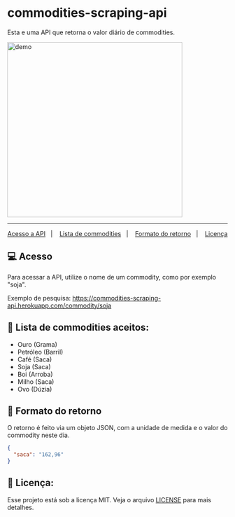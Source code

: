 # commodities-scraping-api
Esta e uma API que retorna o valor diário de commodities.

<img src="https://i.imgur.com/ilPl3DB.gif" alt="demo" height="400">
<hr />

<p align="center">
  <a href="#-acesso">Acesso a API</a>&nbsp;&nbsp;&nbsp;|&nbsp;&nbsp;&nbsp;
  <a href="#-lista-de-commodities-aceitos">Lista de commodities</a>&nbsp;&nbsp;&nbsp;|&nbsp;&nbsp;&nbsp;
  <a href="#-formato-do-retorno">Formato do retorno</a>&nbsp;&nbsp;&nbsp;|&nbsp;&nbsp;&nbsp;
  <a href="#memo-licença">Licença</a>
</p>

## 💻 Acesso
Para acessar a API, utilize o nome de um commodity, como por exemplo "soja".

Exemplo de pesquisa:
https://commodities-scraping-api.herokuapp.com/commodity/soja

## 🌽 Lista de commodities aceitos:
- Ouro (Grama)
- Petróleo (Barril)
- Café (Saca)
- Soja (Saca)
- Boi (Arroba)
- Milho (Saca)
- Ovo (Dúzia)

## 📑 Formato do retorno
O retorno é feito via um objeto JSON, com a unidade de medida e o valor do commodity neste dia.

~~~json
{
  "saca": "162,96"
}
~~~

## :memo: Licença:
Esse projeto está sob a licença MIT. Veja o arquivo [LICENSE](LICENSE) para mais detalhes.
